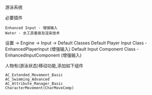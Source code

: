 游泳系统

必要插件
```
Enhanced Input - 增强输入
Water - 水工具套装及渲染技术
```

设置 -> Engine -> Input -> Default Classes
Default Player Input Class - EnhancedPlayerInput (增强输入)
Default Input Component Class - EnhancedInputComponent (增强输入)

人物有(游泳状态)移动功能,添加如下组件
```
AC_Extended_Movement_Basic
AC_Swimming_Advanced
AC_Attribute_Manager_Basic
CharacterMovement(CharMoveComp)
```